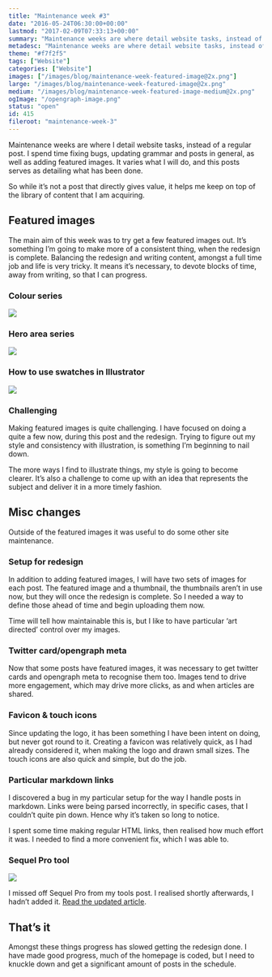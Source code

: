 ```yaml
---
title: "Maintenance week #3"
date: "2016-05-24T06:30:00+00:00"
lastmod: "2017-02-09T07:33:13+00:00"
summary: "Maintenance weeks are where detail website tasks, instead of a regular post. I spend time fixing bugs, updating grammar and posts in general, as well as adding featured images. It varies what I will do, and this posts serves as detailing what has been done."
metadesc: "Maintenance weeks are where detail website tasks, instead of a regular post. I spend time fixing bugs, updating grammar and posts in general, as well as adding featured images."
theme: "#f7f2f5"
tags: ["Website"]
categories: ["Website"]
images: ["/images/blog/maintenance-week-featured-image@2x.png"]
large: "/images/blog/maintenance-week-featured-image@2x.png"
medium: "/images/blog/maintenance-week-featured-image-medium@2x.png"
ogImage: "/opengraph-image.png"
status: "open"
id: 415
fileroot: "maintenance-week-3"
---
```


Maintenance weeks are where I detail website tasks, instead of a regular post. I spend time fixing bugs, updating grammar and posts in general, as well as adding featured images. It varies what I will do, and this posts serves as detailing what has been done.

So while it’s not a post that directly gives value, it helps me keep on top of the library of content that I am acquiring.

## Featured images
The main aim of this week was to try get a few featured images out. It’s something I’m going to make more of a consistent thing, when the redesign is complete. Balancing the redesign and writing content, amongst a full time job and life is very tricky. It means it’s necessary, to devote blocks of time, away from writing, so that I can progress.

### Colour series
<div className="article-image">
  <Image src="/images/blog/colour-series-post-images-011.png" width={738} height={492} />
</div>

### Hero area series
<div className="article-image">
  <Image src="/images/blog/hero-area-post-images-01.png" width={738} height={492} />
</div>

### How to use swatches in Illustrator
<div className="article-image">
  <Image src="/images/blog/use-swatches-01.png" width={738} height={492} />
</div>

### Challenging
Making featured images is quite challenging. I have focused on doing a quite a few now, during this post and the redesign. Trying to figure out my style and consistency with illustration, is something I’m beginning to nail down.

The more ways I find to illustrate things, my style is going to become clearer. It’s also a challenge to come up with an idea that represents the subject and deliver it in a more timely fashion.

## Misc changes
Outside of the featured images it was useful to do some other site maintenance.

### Setup for redesign
In addition to adding featured images, I will have two sets of images for each post. The featured image and a thumbnail, the thumbnails aren’t in use now, but they will once the redesign is complete. So I needed a way to define those ahead of time and begin uploading them now.

Time will tell how maintainable this is, but I like to have particular ‘art directed’ control over my images.

### Twitter card/opengraph meta
Now that some posts have featured images, it was necessary to get twitter cards and opengraph meta to recognise them too. Images tend to drive more engagement, which may drive more clicks, as and when articles are shared.

### Favicon & touch icons
Since updating the logo, it has been something I have been intent on doing, but never got round to it. Creating a favicon was relatively quick, as I had already considered it, when making the logo and drawn small sizes. The touch icons are also quick and simple, but do the job.

### Particular markdown links
I discovered a bug in my particular setup for the way I handle posts in markdown. Links were being parsed incorrectly, in specific cases, that I couldn’t quite pin down. Hence why it’s taken so long to notice.

I spent some time making regular HTML links, then realised how much effort it was. I needed to find a more convenient fix, which I was able to.

### Sequel Pro tool
<div className="article-image">
  <Image src="/images/blog/tools_sequel-pro.png" width={738} height={492} />
</div>

I missed off Sequel Pro from my tools post. I realised shortly afterwards, I hadn’t added it. [Read the updated article](/blog/tools-i-use).

## That’s it
Amongst these things progress has slowed getting the redesign done. I have made good progress, much of the homepage is coded, but I need to knuckle down and get a significant amount of posts in the schedule.
